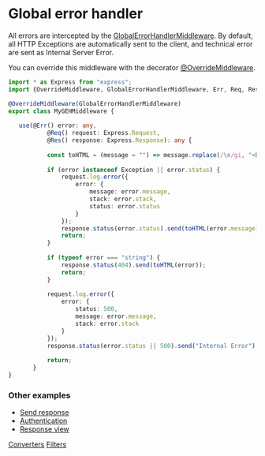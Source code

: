 # Global error handler

All errors are intercepted by the [GlobalErrorHandlerMiddleware](docs/api/common/mvc/globalerrorhandlermiddleware.md). 
By default, all HTTP Exceptions are automatically sent to the client, and technical error are
sent as Internal Server Error. 

You can override this middleware with the decorator [@OverrideMiddleware](docs/api/common/mvc/globalerrorhandlermiddleware.md).

```typescript
import * as Express from "express";
import {OverrideMiddleware, GlobalErrorHandlerMiddleware, Err, Req, Res} from "ts-express-decorators";

@OverrideMiddleware(GlobalErrorHandlerMiddleware)
export class MyGEHMiddleware {
 
   use(@Err() error: any,
           @Req() request: Express.Request,
           @Res() response: Express.Response): any {
   
           const toHTML = (message = "") => message.replace(/\n/gi, "<br />");
   
           if (error instanceof Exception || error.status) {
               request.log.error({
                   error: {
                       message: error.message,
                       stack: error.stack,
                       status: error.status
                   }
               });
               response.status(error.status).send(toHTML(error.message));
               return;
           }
   
           if (typeof error === "string") {
               response.status(404).send(toHTML(error));
               return;
           }
   
           request.log.error({
               error: {
                   status: 500,
                   message: error.message,
                   stack: error.stack
               }
           });
           response.status(error.status || 500).send("Internal Error");
   
           return;
       }
}
```

### Other examples

* [Send response](docs/middlewares/override/send-response.md)
* [Authentication](docs/middlewares/override/authentication.md)
* [Response view](docs/middlewares/override/response-view.md)

<div class="guide-links">
<a href="#/docs/converters">Converters</a>
<a href="#/docs/filters">Filters</a>
</div>
